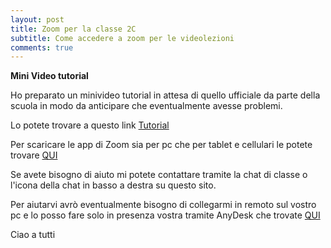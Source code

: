 ```yaml
---
layout: post
title: Zoom per la classe 2C
subtitle: Come accedere a zoom per le videolezioni
comments: true
---
```



**Mini Video tutorial**

Ho preparato un minivideo tutorial in attesa di quello ufficiale da parte della scuola in modo da anticipare che eventualmente avesse problemi.

Lo potete trovare a questo link [Tutorial](https://www.loom.com/share/f3863e1ba98f41518cd72e5de3111986)

Per scaricare le app di Zoom sia per pc che per tablet e cellulari le potete trovare [QUI](https://zoom.us/download#client_4meeting)

Se avete bisogno di aiuto mi potete contattare tramite la chat di classe o l'icona della chat in basso a destra su questo sito.

Per aiutarvi avrò eventualmente bisogno di collegarmi in remoto sul vostro pc e lo posso fare solo in presenza vostra tramite AnyDesk che trovate [QUI](https://anydesk.com/it/downloads/windows)


Ciao a tutti